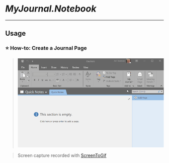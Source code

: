 # *MyJournal.Notebook*
---
## Usage
### :star: How-to: Create a Journal Page
>![screenshot](usage/create-journal-page.gif)

>Screen capture recorded with [ScreenToGif](https://www.screentogif.com/)